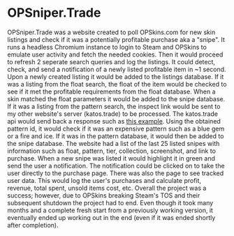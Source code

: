 # OPSniper.Trade

OPSniper.Trade was a website created to poll OPSkins.com for new skin listings and check if it was a potentially profitable purchase aka a "snipe". 
It runs a headless Chromium instance to login to Steam and OPSkins to emulate user activity and fetch the needed cookies.  Then it would
proceed to refresh 2 seperate search queries and log the listings.  It could detect, check, and send a notification of a newly listed profitable item in ~1 second.
Upon a newly created listing it would be added to the listings database. If it was a listing from the float search, the float of the item would be checked to see
if it met the profitable requirements from the float database.  When a skin matched the float parameters it would be added to the snipe database.
If it was a listing from the pattern search, the inspect link would be sent to my other website's server (katos.trade) to be processed.
The katos.trade api would send back a response such as [this example](https://i.imgur.com/jIiBdPO.png). Using the obtained pattern id, it would check if it
was an expensive pattern such as a blue gem or a fire and ice. If it was in the pattern database, it would then be added to the snipe database.
The website had a list of the last 25 listed snipes with information such as float, pattern, tier, collection, screenshot, and link to purchase.  When
a new snipe was listed it would highlight it in green and send the user a notification.  The notification could be clicked on to take the user directly to the purchase page.
There was also the page to see tracked user data.  This would log the user's purchases and calculate profit, revenue, total spent, unsold items cost, etc.
Overall the project was a success; however, due to OPSkins breaking Steam's TOS and their subsequent shutdown the project had to end.
Even though it took many months and a complete fresh start from a previously working version, it eventually ended up working out in the end (even if it was ended shortly after completion). 
